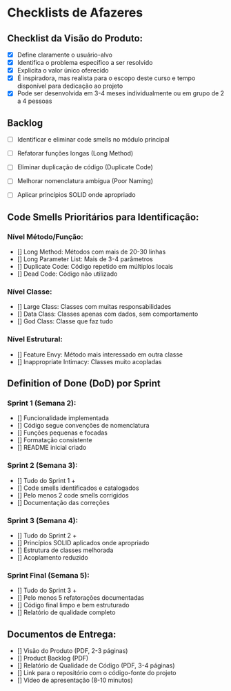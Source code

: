# Checklists de Afazeres
## Checklist da Visão do Produto:
- [x] Define claramente o usuário-alvo
- [x] Identifica o problema específico a ser resolvido
- [x] Explicita o valor único oferecido
- [x] É inspiradora, mas realista para o escopo deste curso e tempo disponível para dedicação ao projeto
- [x] Pode ser desenvolvida em 3-4 meses individualmente ou em grupo de 2 a 4 pessoas

## Backlog
- [ ] Identificar e eliminar code smells no módulo principal
- [ ] Refatorar funções longas (Long Method)
- [ ] Eliminar duplicação de código (Duplicate Code)
- [ ] Melhorar nomenclatura ambígua (Poor Naming)
- [ ] Aplicar princípios SOLID onde apropriado


## Code Smells Prioritários para Identificação:
### Nível Método/Função:
- [] Long Method: Métodos com mais de 20-30 linhas
- [] Long Parameter List: Mais de 3-4 parâmetros
- [] Duplicate Code: Código repetido em múltiplos locais
- [] Dead Code: Código não utilizado
### Nível Classe:
- [] Large Class: Classes com muitas responsabilidades
- [] Data Class: Classes apenas com dados, sem comportamento
- [] God Class: Classe que faz tudo
### Nível Estrutural:
- [] Feature Envy: Método mais interessado em outra classe
- [] Inappropriate Intimacy: Classes muito acopladas

## Definition of Done (DoD) por Sprint
### Sprint 1 (Semana 2):
- [] Funcionalidade implementada
- [] Código segue convenções de nomenclatura
- [] Funções pequenas e focadas
- [] Formatação consistente
- [] README inicial criado
### Sprint 2 (Semana 3):
- [] Tudo do Sprint 1 +
- [] Code smells identificados e catalogados
- [] Pelo menos 2 code smells corrigidos
- [] Documentação das correções
### Sprint 3 (Semana 4):
- [] Tudo do Sprint 2 +
- [] Princípios SOLID aplicados onde apropriado
- [] Estrutura de classes melhorada
- [] Acoplamento reduzido
### Sprint Final (Semana 5):
- [] Tudo do Sprint 3 +
- [] Pelo menos 5 refatorações documentadas
- [] Código final limpo e bem estruturado
- [] Relatório de qualidade completo

## Documentos de Entrega:
- [] Visão do Produto (PDF, 2-3 páginas)
- [] Product Backlog (PDF)
- [] Relatório de Qualidade de Código (PDF, 3-4 páginas)
- [] Link para o repositório com o código-fonte do projeto
- [] Vídeo de apresentação (8-10 minutos)